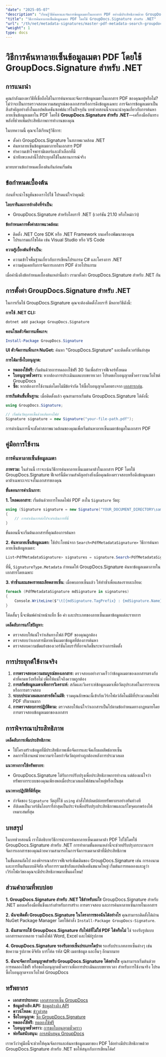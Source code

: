 ```yaml
---
"date": "2025-05-07"
"description": "เรียนรู้วิธีค้นหาและจัดการข้อมูลเมตาในเอกสาร PDF อย่างมีประสิทธิภาพด้วย GroupDocs.Signature สำหรับ .NET คู่มือนี้ครอบคลุมการตั้งค่า การค้นหา และการใช้งานจริง"
"title": "วิธีการค้นหาลายเซ็นข้อมูลเมตา PDF โดยใช้ GroupDocs.Signature สำหรับ .NET"
"url": "/th/net/metadata-signatures/master-pdf-metadata-search-groupdocs-signature-dotnet/"
"weight": 1
type: docs
---
```

# วิธีการค้นหาลายเซ็นข้อมูลเมตา PDF โดยใช้ GroupDocs.Signature สำหรับ .NET

## การแนะนำ

คุณกำลังมองหาวิธีที่เชื่อถือได้ในการค้นหาและจัดการข้อมูลเมตาในเอกสาร PDF ของคุณอยู่หรือไม่? ไม่ว่าจะเป็นการตรวจสอบความสมบูรณ์ของเอกสารหรือการดึงข้อมูลเฉพาะ การจัดการข้อมูลเมตาเป็นสิ่งสำคัญอย่างยิ่งในแอปพลิเคชันซอฟต์แวร์ในปัจจุบัน บทช่วยสอนนี้จะแนะนำคุณเกี่ยวกับการค้นหาลายเซ็นข้อมูลเมตาใน PDF โดยใช้ **GroupDocs.Signature สำหรับ .NET**—เครื่องมืออันทรงพลังที่ช่วยเพิ่มประสิทธิภาพการทำงานของคุณ

ในบทความนี้ คุณจะได้เรียนรู้วิธีการ:
- ตั้งค่า GroupDocs.Signature ในสภาพแวดล้อม .NET
- ค้นหาลายเซ็นข้อมูลเมตาภายในเอกสาร PDF
- ทำความเข้าใจพารามิเตอร์และตัวเลือกที่มี
- นำทักษะเหล่านี้ไปประยุกต์ใช้ในสถานการณ์จริง

มาทบทวนข้อกำหนดเบื้องต้นกันก่อนเริ่มต้น

## ข้อกำหนดเบื้องต้น

ก่อนที่จะนำโซลูชันของเราไปใช้ โปรดแน่ใจว่าคุณมี:

**ไลบรารีและการอ้างอิงที่จำเป็น:**
- GroupDocs.Signature สำหรับไลบรารี .NET (เวอร์ชัน 21.10 หรือใหม่กว่า)

**ข้อกำหนดการตั้งค่าสภาพแวดล้อม:**
- ติดตั้ง .NET Core SDK หรือ .NET Framework บนเครื่องพัฒนาของคุณ
- โปรแกรมแก้ไขโค้ด เช่น Visual Studio หรือ VS Code

**ความรู้เบื้องต้นที่จำเป็น:**
- ความเข้าใจพื้นฐานเกี่ยวกับการเขียนโปรแกรม C# และโครงการ .NET
- ความคุ้นเคยกับการจัดการเอกสาร PDF ด้วยโปรแกรม

เมื่อคำนึงถึงข้อกำหนดเบื้องต้นเหล่านี้แล้ว เรามาตั้งค่า GroupDocs.Signature สำหรับ .NET กัน

## การตั้งค่า GroupDocs.Signature สำหรับ .NET

ในการเริ่มใช้ GroupDocs.Signature คุณจะต้องติดตั้งไลบรารี มีหลายวิธีดังนี้:

**การใช้ .NET CLI:**
```bash
dotnet add package GroupDocs.Signature
```

**คอนโซลตัวจัดการแพ็คเกจ:**
```powershell
Install-Package GroupDocs.Signature
```

**UI ตัวจัดการแพ็กเกจ NuGet:**
ค้นหา "GroupDocs.Signature" และติดตั้งเวอร์ชันล่าสุด

**การได้มาซึ่งใบอนุญาต:**
- **ทดลองใช้ฟรี:** เริ่มต้นด้วยการทดลองใช้ฟรี 30 วันเพื่อสำรวจฟีเจอร์ทั้งหมด
- **ใบอนุญาตชั่วคราว:** หากต้องการประเมินผลแบบขยายเวลา โปรดขอใบอนุญาตชั่วคราวบนเว็บไซต์ GroupDocs
- **ซื้อ:** หากต้องการใช้งานต่อโดยไม่มีข้อจำกัด ให้ซื้อใบอนุญาตโดยตรงจาก [เอกสารกลุ่ม](https://purchase-groupdocs.com/buy).

**การเริ่มต้นขั้นพื้นฐาน:**
เมื่อติดตั้งแล้ว คุณสามารถเริ่มต้น GroupDocs.Signature ได้ดังนี้:

```csharp
using GroupDocs.Signature;

// เริ่มต้นวัตถุลายเซ็นด้วยเส้นทางไฟล์
Signature signature = new Signature("your-file-path.pdf");
```

การดำเนินการนี้จะตั้งค่าสภาพแวดล้อมของคุณเพื่อเริ่มค้นหาลายเซ็นเมตาข้อมูลในเอกสาร PDF

## คู่มือการใช้งาน

### การค้นหาลายเซ็นข้อมูลเมตา

**ภาพรวม:**
ในส่วนนี้ เราจะเน้นวิธีการค้นหาลายเซ็นเมตาดาต้าในเอกสาร PDF โดยใช้ GroupDocs.Signature ฟีเจอร์นี้มีความสำคัญอย่างยิ่งเมื่อคุณต้องตรวจสอบหรือดึงข้อมูลเมตาดาต้าเฉพาะเจาะจงในเอกสารของคุณ

**ขั้นตอนการดำเนินการ:**

**1. โหลดเอกสาร:**
เริ่มต้นด้วยการโหลดไฟล์ PDF ลงใน `Signature` วัตถุ:

```csharp
using (Signature signature = new Signature("YOUR_DOCUMENT_DIRECTORY\sample_signed_metadata.pdf"))
{
    // การดำเนินการต่อไปจะดำเนินการที่นี่
}
```

ขั้นตอนนี้จะเริ่มต้นเอกสารที่คุณต้องการค้นหา

**2. ค้นหาลายเซ็นข้อมูลเมตา:**
ใช้ประโยชน์จาก `Search<PdfMetadataSignature>` วิธีการค้นหาลายเซ็นข้อมูลเมตา:

```csharp
List<PdfMetadataSignature> signatures = signature.Search<PdfMetadataSignature>(SignatureType.Metadata);
```

ที่นี่, `SignatureType.Metadata` กำหนดให้ GroupDocs.Signature ค้นหาข้อมูลเมตาภายในเอกสารโดยเฉพาะ

**3. ทำซ้ำและแสดงรายละเอียดลายเซ็น:**
เมื่อพบลายเซ็นแล้ว ให้ทำซ้ำเพื่อแสดงรายละเอียด:

```csharp
foreach (PdfMetadataSignature mdSignature in signatures)
{
    Console.WriteLine($"\t[{mdSignature.TagPrefix} : {mdSignature.Name}] = {mdSignature.Value} ({mdSignature.Type})");
}
```

โค้ดสั้นๆ นี้จะพิมพ์คำนำหน้าแท็ก ชื่อ ค่า และประเภทของลายเซ็นเมตาข้อมูลแต่ละรายการ

**เคล็ดลับการแก้ไขปัญหา:**
- ตรวจสอบให้แน่ใจว่าเส้นทางไฟล์ PDF ของคุณถูกต้อง
- ตรวจสอบว่าเอกสารมีลายเซ็นเมตาข้อมูลที่ต้องการค้นหา
- ตรวจสอบความขัดแย้งของเวอร์ชันไลบรารีที่อาจเกิดขึ้นระหว่างการติดตั้ง

## การประยุกต์ใช้งานจริง

1. **การตรวจสอบความสมบูรณ์ของเอกสาร:** ตรวจสอบอย่างรวดเร็วว่าข้อมูลเมตาของเอกสารตรงกับค่าที่คาดหวังหรือไม่ เพื่อให้แน่ใจถึงความถูกต้อง
2. **การสกัดข้อมูลเมตาเพื่อการวิเคราะห์:** สกัดและวิเคราะห์ข้อมูลเมตาเพื่อวัตถุประสงค์ในการรายงานหรือการตรวจสอบ
3. **ระบบประมวลผลเอกสารอัตโนมัติ:** รวมคุณลักษณะนี้เข้ากับเวิร์กโฟลว์อัตโนมัติที่ประมวลผลไฟล์ PDF ปริมาณมาก
4. **การตรวจสอบการปฏิบัติตาม:** ตรวจสอบให้แน่ใจว่าเอกสารเป็นไปตามข้อกำหนดทางกฎหมายโดยการตรวจสอบข้อมูลเมตาของเอกสาร

## การพิจารณาประสิทธิภาพ

**เคล็ดลับการเพิ่มประสิทธิภาพ:**
- ใช้โครงสร้างข้อมูลที่มีประสิทธิภาพเพื่อจัดการและจัดเก็บผลลัพธ์ลายเซ็น
- ลดการใช้งานหน่วยความจำโดยกำจัดวัตถุอย่างถูกต้องหลังการประมวลผล

**แนวทางการใช้ทรัพยากร:**
- GroupDocs.Signature ได้รับการปรับปรุงเพื่อประสิทธิภาพการทำงาน แต่ต้องแน่ใจว่าทรัพยากรระบบของคุณเพียงพอเมื่อประมวลผลไฟล์ขนาดใหญ่หรือเป็นชุด

**แนวทางปฏิบัติที่ดีที่สุด:**
- กำจัดของ `Signature` วัตถุที่ใช้ `using` คำสั่งให้ปลดปล่อยทรัพยากรอย่างทันท่วงที
- อัปเดตเป็นเวอร์ชันไลบรารี่ล่าสุดเป็นประจำเพื่อปรับปรุงประสิทธิภาพและแก้ไขจุดบกพร่องให้เหมาะสมที่สุด

## บทสรุป

ในบทช่วยสอนนี้ เราได้อธิบายวิธีการนำการค้นหาลายเซ็นเมตาดาต้า PDF ไปใช้โดยใช้ GroupDocs.Signature สำหรับ .NET การทำตามขั้นตอนเหล่านี้จะช่วยปรับปรุงกระบวนการจัดการเอกสารของคุณด้วยความสามารถในการจัดการเมตาดาต้าที่มีประสิทธิภาพ

ในขั้นตอนถัดไป ลองพิจารณาสำรวจฟีเจอร์เพิ่มเติมของ GroupDocs.Signature เช่น การลงนามและการยืนยันแบบดิจิทัล หรือการรวมเข้ากับแอปพลิเคชันขนาดใหญ่ เริ่มต้นการทดลองและดูว่าเวิร์กโฟลว์ของคุณจะมีประสิทธิภาพมากขึ้นแค่ไหน!

## ส่วนคำถามที่พบบ่อย

**1. GroupDocs.Signature สำหรับ .NET ใช้สำหรับอะไร**
GroupDocs.Signature สำหรับ .NET มอบเครื่องมือที่แข็งแกร่งสำหรับการสร้าง การตรวจสอบ และการค้นหาลายเซ็นภายในเอกสาร

**2. ฉันจะติดตั้ง GroupDocs.Signature ในโครงการของฉันได้อย่างไร**
คุณสามารถติดตั้งได้ผ่าน NuGet Package Manager โดยใช้คำสั่ง `Install-Package GroupDocs-Signature`.

**3. ฉันสามารถใช้ GroupDocs.Signature กับไฟล์ที่ไม่ใช่ PDF ได้หรือไม่**
ใช่ รองรับรูปแบบเอกสารหลากหลาย รวมถึงไฟล์ Word, Excel และไฟล์รูปภาพ

**4. GroupDocs.Signature รองรับลายเซ็นประเภทใดบ้าง**
รองรับประเภทลายเซ็นต่างๆ เช่น ข้อความ รูปภาพ ดิจิทัล บาร์โค้ด รหัส QR เมตาข้อมูล และอื่นๆ อีกมากมาย

**5. ฉันจะจัดการใบอนุญาตสำหรับ GroupDocs.Signature ได้อย่างไร**
คุณสามารถเริ่มต้นด้วยการทดลองใช้ฟรี หรือขอใบอนุญาตชั่วคราวเพื่อการประเมินแบบขยายเวลา สำหรับการใช้งานจริง โปรดซื้อใบอนุญาตจากเว็บไซต์ GroupDocs

## ทรัพยากร

- **เอกสารประกอบ:** [เอกสารลายเซ็น GroupDocs](https://docs.groupdocs.com/signature/net/)
- **ข้อมูลอ้างอิง API:** [ข้อมูลอ้างอิง API](https://reference.groupdocs.com/signature/net/)
- **ดาวน์โหลด:** [ข่าวล่าสุด](https://releases.groupdocs.com/signature/net/)
- **ซื้อใบอนุญาต:** [ซื้อ GroupDocs.Signature](https://purchase.groupdocs.com/buy)
- **ทดลองใช้ฟรี:** [ทดลองใช้ฟรี](https://releases.groupdocs.com/signature/net/)
- **ใบอนุญาตชั่วคราว:** [การขอใบอนุญาตชั่วคราว](https://purchase.groupdocs.com/temporary-license/)
- **ฟอรั่มสนับสนุน:** [การสนับสนุน GroupDocs](https://forum.groupdocs.com/c/signature/)

เราหวังว่าคู่มือนี้จะช่วยให้คุณจัดการและค้นหาข้อมูลเมตาของ PDF ได้อย่างมีประสิทธิภาพด้วย GroupDocs.Signature สำหรับ .NET ขอให้สนุกกับการเขียนโค้ด!